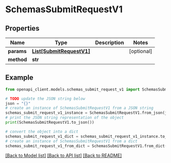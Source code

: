 # SchemasSubmitRequestV1


## Properties

Name | Type | Description | Notes
------------ | ------------- | ------------- | -------------
**params** | [**List[SubmitRequestV1]**](SubmitRequestV1.md) |  | [optional] 
**method** | **str** |  | 

## Example

```python
from openapi_client.models.schemas_submit_request_v1 import SchemasSubmitRequestV1

# TODO update the JSON string below
json = "{}"
# create an instance of SchemasSubmitRequestV1 from a JSON string
schemas_submit_request_v1_instance = SchemasSubmitRequestV1.from_json(json)
# print the JSON string representation of the object
print(SchemasSubmitRequestV1.to_json())

# convert the object into a dict
schemas_submit_request_v1_dict = schemas_submit_request_v1_instance.to_dict()
# create an instance of SchemasSubmitRequestV1 from a dict
schemas_submit_request_v1_from_dict = SchemasSubmitRequestV1.from_dict(schemas_submit_request_v1_dict)
```
[[Back to Model list]](../README.md#documentation-for-models) [[Back to API list]](../README.md#documentation-for-api-endpoints) [[Back to README]](../README.md)


